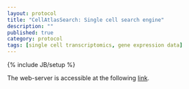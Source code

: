 ```yaml
---
layout: protocol
title: "CellAtlasSearch: Single cell search engine"
description: ""
published: true
category: protocol
tags: [single cell transcriptomics, gene expression data]
---
```

{% include JB/setup %}


The web-server is accessible at the following [link].

[link]: http://cellatlassearch.com/
